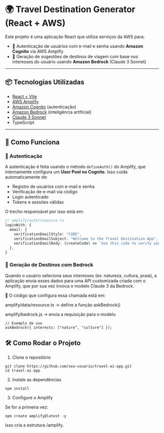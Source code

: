 # 🌍 Travel Destination Generator (React + AWS)

Este projeto é uma aplicação React que utiliza serviços da AWS para:

- 📧 Autenticação de usuários com e-mail e senha usando **Amazon Cognito** via AWS Amplify  
- 🧠 Geração de sugestões de destinos de viagem com base nos interesses do usuário usando **Amazon Bedrock** (Claude 3 Sonnet)

---

## 📦 Tecnologias Utilizadas

- [React + Vite](https://vitejs.dev/)
- [AWS Amplify](https://docs.amplify.aws/)
- [Amazon Cognito](https://aws.amazon.com/cognito/) (autenticação)
- [Amazon Bedrock](https://aws.amazon.com/bedrock/) (inteligência artificial)
- [Claude 3 Sonnet](https://docs.aws.amazon.com/bedrock/latest/userguide/model-anthropic-claude.html)
- TypeScript

---

## 🚀 Como Funciona

### 🔐 Autenticação

A autenticação é feita usando o método `defineAuth()` do Amplify, que internamente configura um **User Pool no Cognito**. Isso cuida automaticamente de:

- Registro de usuários com e-mail e senha  
- Verificação de e-mail via código  
- Login autenticado  
- Tokens e sessões válidas  

O trecho responsável por isso está em:

```ts
// amplify/auth/resource.ts
loginWith: {
  email: {
    verificationEmailStyle: "CODE",
    verificationEmailSubject: "Welcome to the Travel Destination App",
    verificationEmailBody: (createCode) => `Use this code to verify your email: ${createCode()}`,
  },
}
```

### 🧠 Geração de Destinos com Bedrock
Quando o usuário seleciona seus interesses (ex: natureza, cultura, praia), a aplicação envia esses dados para uma API customizada criada com o Amplify, que por sua vez invoca o modelo Claude 3 da Bedrock.

📍 O código que configura essa chamada está em:

amplify/data/resource.ts → define a função askBedrock()

amplify/bedrock.js → envia a requisição para o modelo

```
// Exemplo de uso
askBedrock({ interests: ["nature", "culture"] });
```

## 🛠️ Como Rodar o Projeto

1. Clone o repositório

```
git clone https://github.com/seu-usuario/travel-ai-app.git
cd travel-ai-app
```

2. Instale as dependências
```
npm install
```
3. Configure o Amplify

Se for a primeira vez:
```
npm create amplify@latest -y
```
Isso cria a estrutura /amplify.
